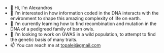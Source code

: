 - 👋 Hi, I’m Alexandros
- 👀 I’m interested in how information coded in the DNA interacts with the environment to shape this amazing complexity of life on earth.
- 🌱 I’m currently learning how to find recombination and mutation in the DNA of a pedigreed family of barn owls.
- 💞️ I’m looking to work on GWAS in a wild population, to attempt to find the genetic basis of many traits.
- 📫 You can reach me at topalei@gmail.com

<!---
topalw/topalw is a ✨ special ✨ repository because its `README.md` (this file) appears on your GitHub profile.
You can click the Preview link to take a look at your changes.
--->

